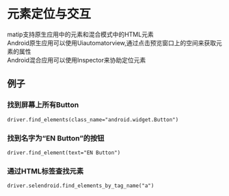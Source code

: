 # 元素定位与交互 #

matip支持原生应用中的元素和混合模式中的HTML元素<br />
Android原生应用可以使用Uiautomatorview,通过点击预览窗口上的空间来获取元素的属性<br />
Android混合应用可以使用Inspector来协助定位元素



## 例子 ##

### 找到屏幕上所有Button ###

	driver.find_elements(class_name="android.widget.Button")

### 找到名字为“EN Button”的按钮 ###

	driver.find_element(text="EN Button")

### 通过HTML标签查找元素 ###
	
	driver.selendroid.find_elements_by_tag_name("a")
